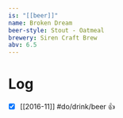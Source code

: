 ```yaml
---
is: "[[beer]]"
name: Broken Dream
beer-style: Stout - Oatmeal
brewery: Siren Craft Brew
abv: 6.5
---
```

# Log
- [x] [[2016-11]] #do/drink/beer 👍
